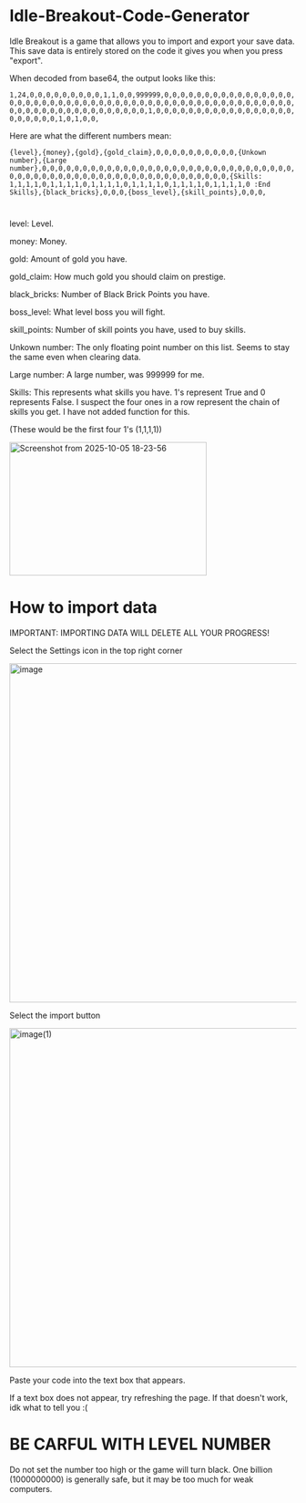 # Idle-Breakout-Code-Generator
Idle Breakout is a game that allows you to import and export your save data. This save data is entirely stored on the code it gives you when you press "export".

When decoded from base64, the output looks like this:

`1,24,0,0,0,0,0,0,0,0,0,1,1,0,0,999999,0,0,0,0,0,0,0,0,0,0,0,0,0,0,0,0,0,0,0,0,0,0,0,0,0,0,0,0,0,0,0,0,0,0,0,0,0,0,0,0,0,0,0,0,0,0,0,0,0,0,0,0,0,0,0,0,0,0,0,0,0,0,0,0,0,0,0,0,1,0,0,0,0,0,0,0,0,0,0,0,0,0,0,0,0,0,0,0,0,0,0,0,1,0,1,0,0,`

Here are what the different numbers mean:

`{level},{money},{gold},{gold_claim},0,0,0,0,0,0,0,0,0,0,{Unkown number},{Large number},0,0,0,0,0,0,0,0,0,0,0,0,0,0,0,0,0,0,0,0,0,0,0,0,0,0,0,0,0,0,0,0,0,0,0,0,0,0,0,0,0,0,0,0,0,0,0,0,0,0,0,0,0,0,0,0,0,0,{Skills: 1,1,1,1,0,1,1,1,1,0,1,1,1,1,0,1,1,1,1,0,1,1,1,1,0,1,1,1,1,0 :End Skills},{black_bricks},0,0,0,{boss_level},{skill_points},0,0,0,`
# 

level: Level.

money: Money.

gold: Amount of gold you have.

gold_claim: How much gold you should claim on prestige.

black_bricks: Number of Black Brick Points you have.

boss_level: What level boss you will fight.

skill_points: Number of skill points you have, used to buy skills.

Unkown number: The only floating point number on this list. Seems to stay the same even when clearing data. 

Large number: A large number, was 999999 for me.

Skills: This represents what skills you have. 1's represent True and 0 represents False. I suspect the four ones in a row represent the chain of skills you get. I have not added function for this.

(These would be the first four 1's (1,1,1,1))

<img width="346" height="234" alt="Screenshot from 2025-10-05 18-23-56" src="https://github.com/user-attachments/assets/eb31ff8b-09ec-4912-8dca-6be0335eda9b" />



# How to import data

IMPORTANT: IMPORTING DATA WILL DELETE ALL YOUR PROGRESS!

Select the Settings icon in the top right corner

<img width="794" height="595" alt="image" src="https://github.com/user-attachments/assets/dfe713d5-68e6-40b3-84bb-e6c5fdb69621" />

Select the import button

<img width="794" height="595" alt="image(1)" src="https://github.com/user-attachments/assets/21afa54c-fe91-4ef8-b481-af1e33d7c60e" />

Paste your code into the text box that appears.

If a text box does not appear, try refreshing the page. If that doesn't work, idk what to tell you :(

# BE CARFUL WITH LEVEL NUMBER

Do not set the number too high or the game will turn black. One billion (1000000000) is generally safe, but it may be too much for weak computers.
